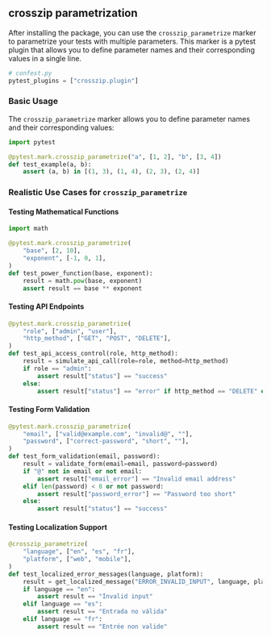 ## crosszip parametrization

After installing the package, you can use the `crosszip_parametrize` marker to parametrize your tests with multiple parameters.
This marker is a pytest plugin that allows you to define parameter names and their corresponding values in a single line.

```python
# confest.py
pytest_plugins = ["crosszip.plugin"]
```

### Basic Usage

The `crosszip_parametrize` marker allows you to define parameter names and their corresponding values:

```python
import pytest

@pytest.mark.crosszip_parametrize("a", [1, 2], "b", [3, 4])
def test_example(a, b):
    assert (a, b) in [(1, 3), (1, 4), (2, 3), (2, 4)]
```

### Realistic Use Cases for `crosszip_parametrize`

#### Testing Mathematical Functions

```python
import math

@pytest.mark.crosszip_parametrize(
    "base", [2, 10],
    "exponent", [-1, 0, 1],
)
def test_power_function(base, exponent):
    result = math.pow(base, exponent)
    assert result == base ** exponent
```

#### Testing API Endpoints

```python
@pytest.mark.crosszip_parametrize(
    "role", ["admin", "user"],
    "http_method", ["GET", "POST", "DELETE"],
)
def test_api_access_control(role, http_method):
    result = simulate_api_call(role=role, method=http_method)
    if role == "admin":
        assert result["status"] == "success"
    else:
        assert result["status"] == "error" if http_method == "DELETE" else "success"
```

#### Testing Form Validation

```python
@pytest.mark.crosszip_parametrize(
    "email", ["valid@example.com", "invalid@", ""],
    "password", ["correct-password", "short", ""],
)
def test_form_validation(email, password):
    result = validate_form(email=email, password=password)
    if "@" not in email or not email:
        assert result["email_error"] == "Invalid email address"
    elif len(password) < 8 or not password:
        assert result["password_error"] == "Password too short"
    else:
        assert result["status"] == "success"
```

#### Testing Localization Support

```python
@crosszip_parametrize(
    "language", ["en", "es", "fr"],
    "platform", ["web", "mobile"],
)
def test_localized_error_messages(language, platform):
    result = get_localized_message("ERROR_INVALID_INPUT", language, platform)
    if language == "en":
        assert result == "Invalid input"
    elif language == "es":
        assert result == "Entrada no válida"
    elif language == "fr":
        assert result == "Entrée non valide"
```
